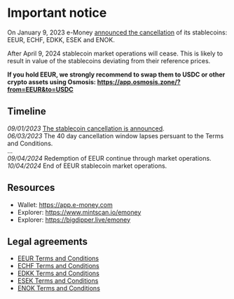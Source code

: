 # Important notice

On January 9, 2023 e-Money [announced the cancellation](https://medium.com/e-money-com/eeur-stablecoin-unwind-cf945820fb3f) of its stablecoins: EEUR, ECHF, EDKK, ESEK and ENOK. 

After April 9, 2024 stablecoin market operations will cease. This is likely to result in value of the stablecoins deviating from their reference prices.

**If you hold EEUR, we strongly recommend to swap them to USDC or other crypto assets using Osmosis: https://app.osmosis.zone/?from=EEUR&to=USDC**  

## Timeline
_09/01/2023_ [The stablecoin cancellation is announced](https://medium.com/e-money-com/eeur-stablecoin-unwind-cf945820fb3f).  
_06/03/2023_ The 40 day cancellation window lapses persuant to the Terms and Conditions.  
...  
_09/04/2024_ Redemption of EEUR continue through market operations.  
_10/04/2024_ End of EEUR stablecoin market operations.  

## Resources
* Wallet: https://app.e-money.com
* Explorer: https://www.mintscan.io/emoney
* Explorer: https://bigdipper.live/emoney

## Legal agreements
* [EEUR Terms and Conditions](docs/e-Money%20-%20EUR%20Token%20Terms%20and%20Conditions.pdf)
* [ECHF Terms and Conditions](docs/e-Money%20-%20CHF%20Token%20Terms%20and%20Conditions.pdf)
* [EDKK Terms and Conditions](docs/e-Money%20-%20DKK%20Token%20Terms%20and%20Conditions.pdf)
* [ESEK Terms and Conditions](docs/e-Money%20-%20SEK%20Token%20Terms%20and%20Conditions.pdf)
* [ENOK Terms and Conditions](docs/e-Money%20-%20NOK%20Token%20Terms%20and%20Conditions.pdf)